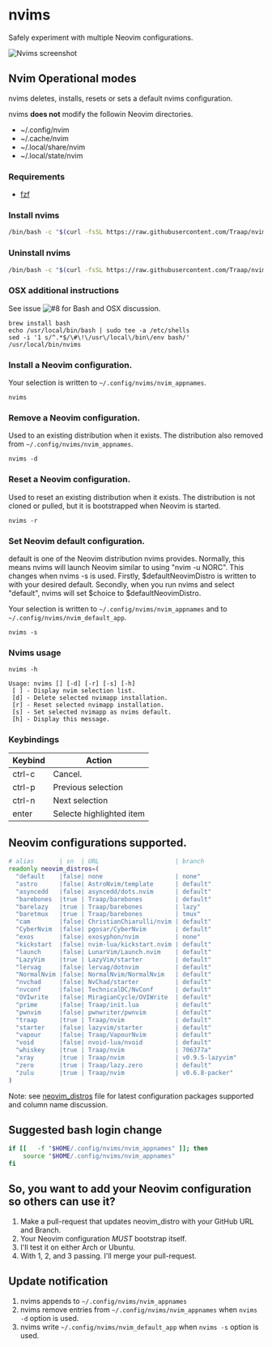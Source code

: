 # nvims
Safely experiment with multiple Neovim configurations.

![Nvims screenshot](https://github.com/Traap/nvims/blob/master/nvims.png)

## Nvim Operational modes
nvims deletes, installs, resets or sets a default nvims configuration.

nvims **does not** modify the followin Neovim directories.
* ~/.config/nvim
* ~/.cache/nvim
* ~/.local/share/nvim
* ~/.local/state/nvim

### Requirements
- [fzf](https://github.com/junegunn/fzf)

### Install nvims

```bash
/bin/bash -c "$(curl -fsSL https://raw.githubusercontent.com/Traap/nvims/master/install.sh)"
```
### Uninstall nvims
```bash
/bin/bash -c "$(curl -fsSL https://raw.githubusercontent.com/Traap/nvims/master/uninstall.sh)"
```

### OSX additional instructions
See issue ![#8](https://github.com/Traap/nvims/issues/8) for Bash and OSX discussion.

```
brew install bash
echo /usr/local/bin/bash | sudo tee -a /etc/shells
sed -i '1 s/^.*$/\#\!\/usr\/local\/bin\/env bash/' /usr/local/bin/nvims
```

### Install a Neovim configuration.
Your selection is written to `~/.config/nvims/nvim_appnames`.

```
nvims
```

### Remove a Neovim configuration.
Used to an existing distribution when it exists.  The distribution also removed
from `~/.config/nvims/nvim_appnames`.
```
nvims -d
```

### Reset a Neovim configuration.
Used to reset an existing distribution when it exists.  The distribution is not
cloned or pulled, but it is bootstrapped when Neovim is started.
```
nvims -r
```

### Set Neovim default configuration.
default is one of the Neovim distribution nvims provides.  Normally, this
means nvims will launch Neovim similar to using "nvim -u NORC".  This changes
when nvims -s is used.  Firstly, $defaultNeovimDistro is written to with your
desired default. Secondly, when you run nvims and select "default", nvims
will set $choice to $defaultNeovimDistro.

Your selection is written to `~/.config/nvims/nvim_appnames` and to
`~/.config/nvims/nvim_default_app`.
```
nvims -s
```

### Nvims usage
```
nvims -h
```
```log
Usage: nvims [] [-d] [-r] [-s] [-h]
 [ ] - Display nvim selection list.
 [d] - Delete selected nvimapp installation.
 [r] - Reset selected nvimapp installation.
 [s] - Set selected nvimapp as nvims default.
 [h] - Display this message.
```

### Keybindings
| Keybind | Action
| ---     | ---
| ctrl-c  | Cancel.
| ctrl-p  | Previous selection
| ctrl-n  | Next selection
| enter   | Selecte highlighted item

## Neovim configurations supported.
```bash
# alias       | sn  | URL                     | branch
readonly neovim_distros=(
  "default    |false| none                    | none"
  "astro      |false| AstroNvim/template      | default"
  "asyncedd   |false| asyncedd/dots.nvim      | default"
  "barebones  |true | Traap/barebones         | default"
  "barelazy   |true | Traap/barebones         | lazy"
  "baretmux   |true | Traap/barebones         | tmux"
  "cam        |false| ChristianChiarulli/nvim | default"
  "CyberNvim  |false| pgosar/CyberNvim        | default"
  "exos       |false| exosyphon/nvim          | none"
  "kickstart  |false| nvim-lua/kickstart.nvim | default"
  "launch     |false| LunarVim/Launch.nvim    | default"
  "LazyVim    |true | LazyVim/starter         | default"
  "lervag     |false| lervag/dotnvim          | default"
  "NormalNvim |false| NormalNvim/NormalNvim   | default"
  "nvchad     |false| NvChad/starter          | default"
  "nvconf     |false| TechnicalDC/NvConf      | default"
  "OVIwrite   |false| MiragianCycle/OVIWrite  | default"
  "prime      |false| Traap/init.lua          | default"
  "pwnvim     |false| pwnwriter/pwnvim        | default"
  "traap      |true | Traap/nvim              | default"
  "starter    |false| lazyvim/starter         | default"
  "vapour     |false| Traap/VapourNvim        | default"
  "void       |false| nvoid-lua/nvoid         | default"
  "whiskey    |true | Traap/nvim              | 706377a"
  "xray       |true | Traap/nvim              | v0.9.5-lazyvim"
  "zero       |true | Traap/lazy.zero         | default"
  "zulu       |true | Traap/nvim              | v0.6.8-packer"
)
```
Note: see
[neovim_distros](https://github.com/Traap/nvims/blob/master/neovim_distros)
file for latest configuration packages supported and column name discussion.

## Suggested bash login change
```bash
if [[   -f "$HOME/.config/nvims/nvim_appnames" ]]; then
	source "$HOME/.config/nvims/nvim_appnames"
fi
```

## So, you want to add your Neovim configuration so others can use it?
1. Make a pull-request that updates neovim_distro with your GitHub URL and Branch.
2. Your Neovim configuration *MUST* bootstrap itself.
3. I'll test it on either Arch or Ubuntu.
4. With 1, 2, and 3 passing. I'll merge your pull-request.

## Update notification
1. nvims appends to ```~/.config/nvims/nvim_appnames```
2. nvims remove entries from ```~/.config/nvims/nvim_appnames``` when
   ```nvims -d``` option is used.
3. nvims write ```~/.config/nvims/nvim_default_app``` when ```nvims -s``` option
   is used.
